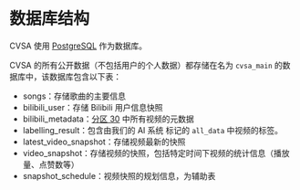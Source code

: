 # 数据库结构

CVSA 使用 [PostgreSQL](https://www.postgresql.org/) 作为数据库。

CVSA 的所有公开数据（不包括用户的个人数据）都存储在名为 `cvsa_main` 的数据库中，该数据库包含以下表：

- songs：存储歌曲的主要信息
- bilibili\_user：存储 Bilibili 用户信息快照
- bilibili\_metadata：[分区 30](../../about/scope-of-inclusion.md#vocaloiduatu-fen-qu) 中所有视频的元数据
- labelling\_result：包含由我们的 AI 系统 标记的 `all_data` 中视频的标签。
- latest\_video\_snapshot：存储视频最新的快照
- video\_snapshot：存储视频的快照，包括特定时间下视频的统计信息（播放量、点赞数等）
- snapshot\_schedule：视频快照的规划信息，为辅助表
